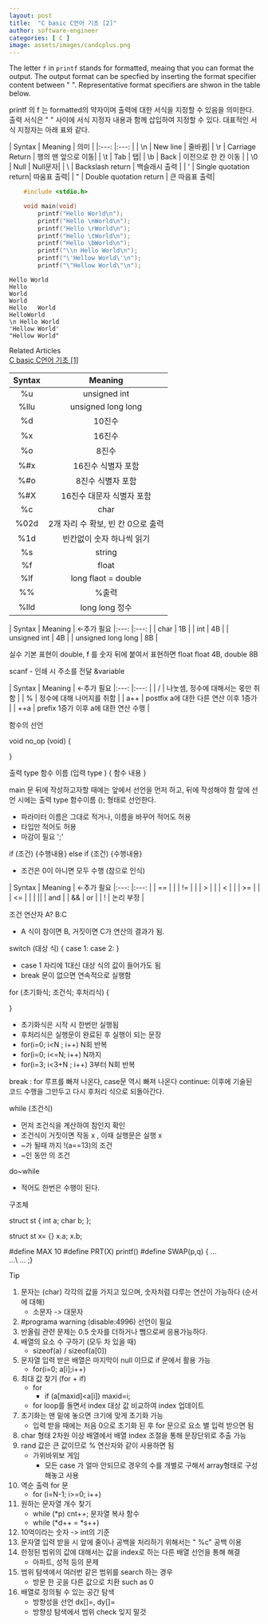 ```yaml
---
layout: post
title:  "C basic C언어 기초 [2]"
author: software-engineer
categories: [ C ]
image: assets/images/candcplus.png
---
```


The letter `f` in `printf` stands for formatted, meaing that you can format the output. The output format can be specfied by inserting the format specifier content between " ". Representative format specifiers are shwon in the table below.

printf 의 f 는 formatted의 약자이며 출력에 대한 서식을 지정할 수 있음을 의미한다. 출력 서식은 " " 사이에 서식 지정자 내용과 함께 삽입하여 지정할 수 있다. 대표적인 서식 지정자는 아래 표와 같다. 



| Syntax |  Meaning   | 의미 |
|:---:   |:---:   |
| \n |	New line | 줄바뀜|
| \r	| Carriage Return | 행의 맨 앞으로 이동|
| \t	| Tab |  탭|
| \b |	Back | 이전으로 한 칸 이동 |
| \0 | Null |  Null문자|
| \\ | Backslash return | 백슬래시 출력 |
| \' | Single quotation return| 따움표 출력|
| \" | Double quotation return | 큰 따음표 출력|



```c
    #include <stdio.h>

    void main(void)
        printf("Hello World\n");
        printf("Hello \nWorld\n");
        printf("Hello \rWorld\n");
        printf("Hello \tWorld\n");
        printf("Hello \bWorld\n");
        printf("\\n Hello World\n");
        printf("\'Hellow World\'\n");
        printf("\"Hellow World\"\n");     
```


```
Hello World
Hello
World
World
Hello   World
HelloWorld
\n Hello World
'Hellow World'
"Hellow World"

```

Related Articles  
[C basic C언어 기초 [1]](https://mbyun1420.github.io/c-basic-c-%EC%96%B8%EC%96%B4-%EA%B8%B0%EC%B4%88-1/)










| Syntax |  Meaning   |
|:---:   |:---:   |
| %u | unsigned int |
| %llu | unsigned long long|
| %d |	10진수 |
| %x	| 16진수 | 
| %o	| 8진수 | 
| %#x |	16진수 식별자 포함 |
| %#o | 8진수 식별자 포함  | 
| %#X |	16진수 대문자 식별자 포함 |
| %c | char |
| %02d | 2개 자리 수 확보, 빈 칸 0으로 출력 |
| %1d| 빈칸없이 숫자 하나씩 읽기 |
| %s | string |
| %f | float |
| %lf | long flaot = double |
| %% | %출력| 
| %lld | long long 정수 |


| Syntax |  Meaning   | <-추가 필요
|:---:   |:---:   |
| char  |	1B |
| int	| 4B | 
| unsigned int	| 4B | 
| unsigned long long |	8B |

실수 기본 표현이 double, f 를 숫자 뒤에 붙여서 표현하면 float 
float 4B, double 8B 



scanf - 인쇄 시 주소를 전달 &variable 


| Syntax |  Meaning   | <-추가 필요
|:---:   |:---:   |
| / |	나눗셈, 정수에 대해서는 몫만 취함 |
| %	| 정수에 대해 나머지를 취함 | 
| a++	| postfix a에 대한 다른 연산 이후 1증가 | 
| ++a |	prefix 1증가 이후 a에 대한 연산 수행 |




함수의 선언 

void no_op (void)
{

}

출력 type 함수 이름 (입력 type )
{
    함수 내용 
}

main 문 뒤에 작성하고자할 때에는 앞에서 선언을 먼저 하고, 뒤에 작성해야 함 
앞에 선언 시에는 
출력 type 함수이름 (); 
형태로 선언한다. 
- 파라미터 이름은 그대로 적거나, 이름을 바꾸어 적어도 허용
- 타입만 적어도 허용 
- 마감이 필요 ';'




if (조건) {수행내용}
else if (조건) {수행내용}
- 조건은 0이 아니면 모두 수행 (참으로 인식)




| Syntax |  Meaning   | <-추가 필요
|:---:   |:---:   |
| == |	 |
| !=	|  | 
| >	|  | 
| < |	 |
| >=	|  | 
| <= |	 |
| ||	| and | 
| && |	or |
| ! |	논리 부정 |


조건 연산자 
A? B:C 
- A 식이 참이면 B, 거짓이면 C가 연산의 결과가 됨. 

switch (대상 식)
{
    case 1:
    case 2:
}

- case 1 자리에 1대신 대상 식의 값이 들어가도 됨
- break 문이 없으면 연속적으로 실행함 

for (초기화식; 조건식; 후처리식)
{

}
- 초기화식은 시작 시 한번만 실행됨 
- 후처리식은 실행문이 완료된 후 실행이 되는 문장 
- for(i=0; i<N ; i++) N회 반복 
- for(i=0; i<=N; i++) N까지 
- for(i=3; i<3+N ; i++) 3부터 N회 반복

break : for 루프를 빠져 나온다, case문 역시 빠져 나온다 
continue: 이후에 기술된 코드 수행을 그만두고 다시 후처리 식으로 되돌아간다. 


while (조건식)

- 먼저 조건식을 계산하여 참인지 확인 
- 조건식이 거짓이면 작동 x , 이때 실행문은 실행 x 
- ~가 될때 까지 !(a==13)의 조건 
- ~인 동안 의 조건 


do~while 

- 적어도 한번은 수행이 된다. 


구조체 

struct st
{
    int a; 
    char b;
};

struct st x= {}
x.a; x.b; 


#define MAX 10 
#define PRT(X) printf()
#define SWAP(p,q) { ... \
                    ...\ 
                    ... ;}



Tip
1. 문자는 (char) 각각의 값을 가지고 있으며, 숫자처럼 다루는 연산이 가능하다 (순서에 대해)
    - 소문자 -> 대문자 
2. #programa warning (disable:4996) 선언이 필요 
3. 반올림 관련 문제는 0.5 숫자를 더하거나 뺌으로써 응용가능하다. 
4. 배열의 요소 수 구하기 (모두 차 있을 때) 
    - sizeof(a) / sizeof(a[0])
5. 문자열 입력 받은 배열은 마지막이 null 이므로 if 문에서 활용 가능 
    - for(i=0; a[i];i++)
6. 최대 값 찾기 (for + if)
    - for 
        - if (a[maxid]<a[i]) maxid=i;
    - for loop를 돌면서 index 대상 값 비교하여 index 업데이트 
7. 초기화는 맨 밑에 놓으면 크기에 맞게 초기화 가능 
    - 입력 받을 때에는 처음 0으로 초기화 된 후 for 문으로 요소 별 입력 받으면 됨
8. char 형태 2차원 이상 배열에서 배열 index 조절을 통해 문장단위로 추출 가능 
9. rand 값은 큰 값이므로 % 연산자와 같이 사용하면 됨 
    - 가위바위보 게임 
        - 모든 case 가 얼마 안되므로 경우의 수를 개별로 구해서 array형태로 구성해놓고 사용 
10. 역순 출력 for 문 
    - for (i=N-1; i>=0; i++)
11. 원하는 문자열 개수 찾기 
    - while (*p) cnt++;
    문자열 복사 함수 
    - while (*d++ = *s++)
12. 10억이라는 숫자 -> int의 기준 
13. 문자열 입력 받을 시 앞에 줄이나 공백을 처리하기 위해서는 " %c" 공백 이용
14. 한정된 범위의 값에 대해서는 값을 index로 하는 다른 배열 선언을 통해 해결 
    - 아파트, 성적 등의 문제 
15. 범위 탐색에서 여러번 같은 범위를 search 하는 경우 
    - 방문 한 곳을 다른 값으로 치환 such as 0 
16. 배열로 정의될 수 있는 공간 탐색 
    - 방향성을 선언 dx[]=, dy[]= 
    - 방향성 탐색에서 범위 check 잊지 말것 